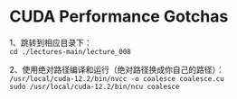 # CUDA Performance Gotchas

1、跳转到相应目录下： <br/> 
`cd ./lectures-main/lecture_008`

2、使用绝对路径编译和运行（绝对路径换成你自己的路径）： <br/> 
`/usr/local/cuda-12.2/bin/nvcc -o coalesce coalesce.cu` <br/> 
`sudo /usr/local/cuda-12.2/bin/ncu coalesce`